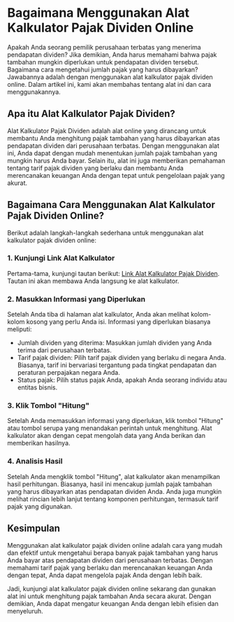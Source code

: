 Bagaimana Menggunakan Alat Kalkulator Pajak Dividen Online
==========================================================

Apakah Anda seorang pemilik perusahaan terbatas yang menerima pendapatan dividen? Jika demikian, Anda harus memahami bahwa pajak tambahan mungkin diperlukan untuk pendapatan dividen tersebut. Bagaimana cara mengetahui jumlah pajak yang harus dibayarkan? Jawabannya adalah dengan menggunakan alat kalkulator pajak dividen online. Dalam artikel ini, kami akan membahas tentang alat ini dan cara menggunakannya.

Apa itu Alat Kalkulator Pajak Dividen?
--------------------------------------

Alat Kalkulator Pajak Dividen adalah alat online yang dirancang untuk membantu Anda menghitung pajak tambahan yang harus dibayarkan atas pendapatan dividen dari perusahaan terbatas. Dengan menggunakan alat ini, Anda dapat dengan mudah menentukan jumlah pajak tambahan yang mungkin harus Anda bayar. Selain itu, alat ini juga memberikan pemahaman tentang tarif pajak dividen yang berlaku dan membantu Anda merencanakan keuangan Anda dengan tepat untuk pengelolaan pajak yang akurat.

Bagaimana Cara Menggunakan Alat Kalkulator Pajak Dividen Online?
----------------------------------------------------------------

Berikut adalah langkah-langkah sederhana untuk menggunakan alat kalkulator pajak dividen online:

### 1. Kunjungi Link Alat Kalkulator

Pertama-tama, kunjungi tautan berikut: [Link Alat Kalkulator Pajak Dividen](https://www.onlinecalculatorsfree.com/id/financial/dividend-tax-calculator.html). Tautan ini akan membawa Anda langsung ke alat kalkulator.

### 2. Masukkan Informasi yang Diperlukan

Setelah Anda tiba di halaman alat kalkulator, Anda akan melihat kolom-kolom kosong yang perlu Anda isi. Informasi yang diperlukan biasanya meliputi:

- Jumlah dividen yang diterima: Masukkan jumlah dividen yang Anda terima dari perusahaan terbatas.
- Tarif pajak dividen: Pilih tarif pajak dividen yang berlaku di negara Anda. Biasanya, tarif ini bervariasi tergantung pada tingkat pendapatan dan peraturan perpajakan negara Anda.
- Status pajak: Pilih status pajak Anda, apakah Anda seorang individu atau entitas bisnis.

### 3. Klik Tombol "Hitung"

Setelah Anda memasukkan informasi yang diperlukan, klik tombol "Hitung" atau tombol serupa yang menandakan perintah untuk menghitung. Alat kalkulator akan dengan cepat mengolah data yang Anda berikan dan memberikan hasilnya.

### 4. Analisis Hasil

Setelah Anda mengklik tombol "Hitung", alat kalkulator akan menampilkan hasil perhitungan. Biasanya, hasil ini mencakup jumlah pajak tambahan yang harus dibayarkan atas pendapatan dividen Anda. Anda juga mungkin melihat rincian lebih lanjut tentang komponen perhitungan, termasuk tarif pajak yang digunakan.

Kesimpulan
----------

Menggunakan alat kalkulator pajak dividen online adalah cara yang mudah dan efektif untuk mengetahui berapa banyak pajak tambahan yang harus Anda bayar atas pendapatan dividen dari perusahaan terbatas. Dengan memahami tarif pajak yang berlaku dan merencanakan keuangan Anda dengan tepat, Anda dapat mengelola pajak Anda dengan lebih baik.

Jadi, kunjungi alat kalkulator pajak dividen online sekarang dan gunakan alat ini untuk menghitung pajak tambahan Anda secara akurat. Dengan demikian, Anda dapat mengatur keuangan Anda dengan lebih efisien dan menyeluruh.